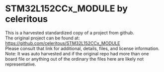 
# STM32L152CCx_MODULE by celeritous  
This is a harvested standardized copy of a project from github.  
The original project can be found at:  
https://github.com/celeritous/STM32L152CCx_MODULE  
Please consult that link for additional, details, files, and license information.  
Note: It was auto harvested and if the original repo had more than one board file or anything out of the ordinary the files here are likely not representative.  
    